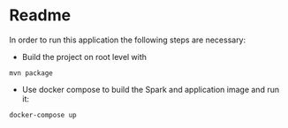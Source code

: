 # Readme

In order to run this application the following steps are necessary:

* Build the project on root level with 

``
mvn package
``

* Use docker compose to build the Spark and application image and run it:

``
docker-compose up
``